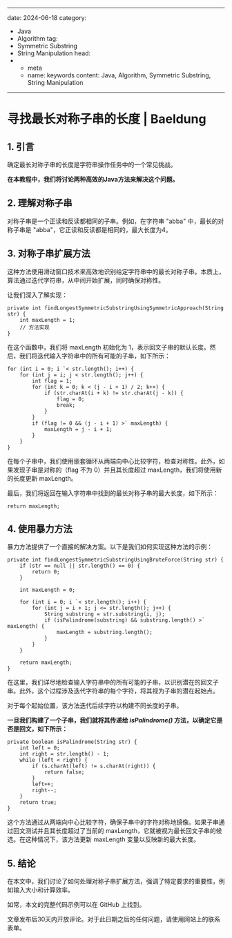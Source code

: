 ---
date: 2024-06-18
category:
  - Java
  - Algorithm
tag:
  - Symmetric Substring
  - String Manipulation
head:
  - - meta
    - name: keywords
      content: Java, Algorithm, Symmetric Substring, String Manipulation
------
# 寻找最长对称子串的长度 | Baeldung

## 1. 引言

确定最长对称子串的长度是字符串操作任务中的一个常见挑战。

**在本教程中，我们将讨论两种高效的Java方法来解决这个问题。**

## 2. 理解对称子串

对称子串是一个正读和反读都相同的子串。例如，在字符串 "abba" 中，最长的对称子串是 "abba"，它正读和反读都是相同的，最大长度为4。

## 3. 对称子串扩展方法

这种方法使用滑动窗口技术来高效地识别给定字符串中的最长对称子串。本质上，算法通过迭代字符串，从中间开始扩展，同时确保对称性。

让我们深入了解实现：

```
private int findLongestSymmetricSubstringUsingSymmetricApproach(String str) {
    int maxLength = 1;
    // 方法实现
}
```

在这个函数中，我们将 maxLength 初始化为 1，表示回文子串的默认长度。然后，我们将迭代输入字符串中的所有可能的子串，如下所示：

```
for (int i = 0; i `< str.length(); i++) {
    for (int j = i; j < str.length(); j++) {
        int flag = 1;
        for (int k = 0; k < (j - i + 1) / 2; k++) {
            if (str.charAt(i + k) != str.charAt(j - k)) {
                flag = 0;
                break;
            }
        }
        if (flag != 0 && (j - i + 1) >` maxLength) {
            maxLength = j - i + 1;
        }
    }
}
```

在每个子串中，我们使用嵌套循环从两端向中心比较字符，检查对称性。此外，如果发现子串是对称的（flag 不为 0）并且其长度超过 maxLength，我们将使用新的长度更新 maxLength。

最后，我们将返回在输入字符串中找到的最长对称子串的最大长度，如下所示：

```
return maxLength;
```

## 4. 使用暴力方法

暴力方法提供了一个直接的解决方案。以下是我们如何实现这种方法的示例：

```
private int findLongestSymmetricSubstringUsingBruteForce(String str) {
    if (str == null || str.length() == 0) {
        return 0;
    }

    int maxLength = 0;

    for (int i = 0; i `< str.length(); i++) {
        for (int j = i + 1; j <= str.length(); j++) {
            String substring = str.substring(i, j);
            if (isPalindrome(substring) && substring.length() >` maxLength) {
                maxLength = substring.length();
            }
        }
    }

    return maxLength;
}
```

在这里，我们详尽地检查输入字符串中的所有可能的子串，以识别潜在的回文子串。此外，这个过程涉及迭代字符串的每个字符，将其视为子串的潜在起始点。

对于每个起始位置，该方法迭代后续字符以构建不同长度的子串。

**一旦我们构建了一个子串，我们就将其传递给 _isPalindrome()_ 方法，以确定它是否是回文，如下所示：**

```
private boolean isPalindrome(String str) {
    int left = 0;
    int right = str.length() - 1;
    while (left < right) {
        if (s.charAt(left) != s.charAt(right)) {
            return false;
        }
        left++;
        right--;
    }
    return true;
}
```

这个方法通过从两端向中心比较字符，确保子串中的字符对称地镜像。如果子串通过回文测试并且其长度超过了当前的 maxLength，它就被视为最长回文子串的候选。在这种情况下，该方法更新 maxLength 变量以反映新的最大长度。

## 5. 结论

在本文中，我们讨论了如何处理对称子串扩展方法，强调了特定要求的重要性，例如输入大小和计算效率。

如常，本文的完整代码示例可以在 GitHub 上找到。

文章发布后30天内开放评论。对于此日期之后的任何问题，请使用网站上的联系表单。
